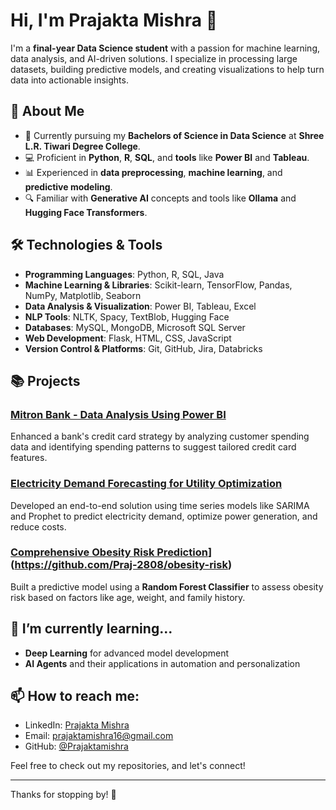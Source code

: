 # Hi, I'm Prajakta Mishra 👋

I'm a **final-year Data Science student** with a passion for machine learning, data analysis, and AI-driven solutions. I specialize in processing large datasets, building predictive models, and creating visualizations to help turn data into actionable insights.

## 🚀 About Me
- 💼 Currently pursuing my **Bachelors of Science in Data Science** at **Shree L.R. Tiwari Degree College**.
- 💻 Proficient in **Python**, **R**, **SQL**, and **tools** like **Power BI** and **Tableau**.
- 📊 Experienced in **data preprocessing**, **machine learning**, and **predictive modeling**.
- 🔍 Familiar with **Generative AI** concepts and tools like **Ollama** and **Hugging Face Transformers**.

## 🛠️ Technologies & Tools

- **Programming Languages**: Python, R, SQL, Java
- **Machine Learning & Libraries**: Scikit-learn, TensorFlow, Pandas, NumPy, Matplotlib, Seaborn
- **Data Analysis & Visualization**: Power BI, Tableau, Excel
- **NLP Tools**: NLTK, Spacy, TextBlob, Hugging Face
- **Databases**: MySQL, MongoDB, Microsoft SQL Server
- **Web Development**: Flask, HTML, CSS, JavaScript
- **Version Control & Platforms**: Git, GitHub, Jira, Databricks

## 📚 Projects

### [Mitron Bank - Data Analysis Using Power BI]([link-to-project](https://www.linkedin.com/posts/prajaktamishra_ppt-activity-7147984216025190400-MrKi/))
Enhanced a bank's credit card strategy by analyzing customer spending data and identifying spending patterns to suggest tailored credit card features.

### [Electricity Demand Forecasting for Utility Optimization]([link-to-project](https://github.com/Praj-2808/Time-Series-Analysis-ARIMA))
Developed an end-to-end solution using time series models like SARIMA and Prophet to predict electricity demand, optimize power generation, and reduce costs.

### [Comprehensive Obesity Risk Prediction]([link-to-project)](https://github.com/Praj-2808/obesity-risk)
Built a predictive model using a **Random Forest Classifier** to assess obesity risk based on factors like age, weight, and family history.

## 🌱 I’m currently learning...
- **Deep Learning** for advanced model development
- **AI Agents** and their applications in automation and personalization

## 📫 How to reach me:
- LinkedIn: [Prajakta Mishra](https://www.linkedin.com/in/prajaktamishra/)
- Email: prajaktamishra16@gmail.com
- GitHub: [@Prajaktamishra](https://github.com/Prajaktamishra)

Feel free to check out my repositories, and let's connect!

---

Thanks for stopping by! 🚀
